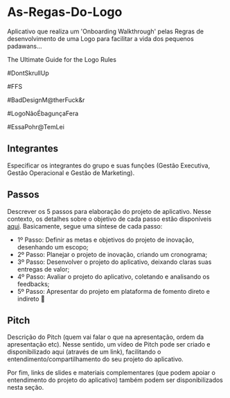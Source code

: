 # As-Regas-Do-Logo

Aplicativo que realiza um 'Onboarding Walkthrough' pelas Regras de desenvolvimento de uma Logo para facilitar a vida dos pequenos padawans...

The Ultimate Guide for the Logo Rules

#DontSkrullUp

#FFS

#BadDesignM@therFuck&r

#LogoNãoÉbagunçaFera

#EssaPohr@TemLei

## Integrantes 

Especificar os integrantes do grupo e suas funções (Gestão Executiva, Gestão Operacional e Gestão de Marketing).

## Passos

Descrever os 5 passos para elaboração do projeto de aplicativo. Nesse contexto, os detalhes sobre o objetivo de cada passo estão disponíveis [aqui](https://academiapme-my.sharepoint.com/:w:/g/personal/marjory_dio_me/Efb7IK14WzJNhnx7wmDwh9gBydAUvsgfLgGvpanquISsZg). Basicamente, segue uma síntese de cada passo:
- 1º Passo: Definir as metas e objetivos do projeto de inovação, desenhando um escopo; 
- 2º Passo: Planejar o projeto de inovação, criando um cronograma; 
- 3º Passo: Desenvolver o projeto do aplicativo, deixando claras suas entregas de valor; 
- 4º Passo: Avaliar o projeto do aplicativo, coletando e analisando os feedbacks;
- 5º Passo: Apresentar do projeto em plataforma de fomento direto e indireto 🚀

## Pitch

Descrição do Pitch (quem vai falar o que na apresentação, ordem da apresentação etc). Nesse sentido, um vídeo de Pitch pode ser criado e disponibilizado aqui (através de um link), facilitando o entendimento/compartilhamento do seu projeto do aplicativo. 

Por fim, links de slides e materiais complementares (que podem apoiar o entendimento do projeto do aplicativo) também podem ser disponibilizados nesta seção.
